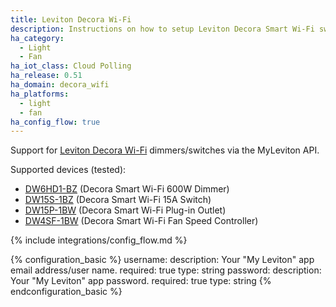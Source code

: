 ```yaml
---
title: Leviton Decora Wi-Fi
description: Instructions on how to setup Leviton Decora Smart Wi-Fi switches/dimmers within Home Assistant.
ha_category:
  - Light
  - Fan
ha_iot_class: Cloud Polling
ha_release: 0.51
ha_domain: decora_wifi
ha_platforms:
  - light
  - fan
ha_config_flow: true
---
```


Support for [Leviton Decora Wi-Fi](https://www.leviton.com/en/products/lighting-controls/decora-smart-with-wifi) dimmers/switches via the MyLeviton API.

Supported devices (tested):

- [DW6HD1-BZ](https://www.leviton.com/en/products/dw6hd-1bz) (Decora Smart Wi-Fi 600W Dimmer)
- [DW15S-1BZ](https://www.leviton.com/en/products/dw15s-1bz) (Decora Smart Wi-Fi 15A Switch)
- [DW15P-1BW](https://www.leviton.com/en/products/dw15p-1bw) (Decora Smart Wi-Fi Plug-in Outlet)
- [DW4SF-1BW](https://www.leviton.com/en/products/dw4sf) (Decora Smart Wi-Fi Fan Speed Controller)

{% include integrations/config_flow.md %}

{% configuration_basic %}
username:
  description: Your "My Leviton" app email address/user name.
  required: true
  type: string
password:
  description: Your "My Leviton" app password.
  required: true
  type: string
{% endconfiguration_basic %}
